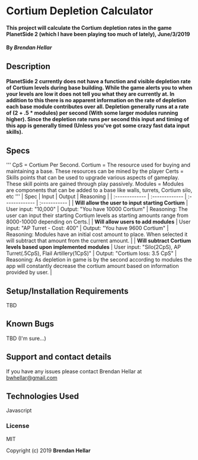 # Cortium Depletion Calculator
#### This project will calculate the Cortium depletion rates in the game PlanetSide 2 (which I have been playing too much of lately), June/3/2019


#### By _**Brendan Hellar**_

## Description


#### PlanetSide 2 currently does not have a function and visible depletion rate of Cortium levels during base building.  While the game alerts you to when your levels are low it does not tell you what they are currently at.  In addition to this there is no apparent information on the rate of depletion each base module contributes over all. Depletion generally runs at a rate of (2 + .5 * modules) per second (With some larger modules running higher).  Since the depletion rate runs per second this input and timing of this app is generally timed (Unless you've got some crazy fast data input skills).

## Specs
'''
CpS = Cortium Per Second.
Cortium = The resource used for buying and maintaining a base. These resources can be mined by the player
Certs = Skills points that can be used to upgrade various aspects of gameplay. These skill points are gained through play passively.
Modules = Modules are components that can be added to a base like walls, turrets, Cortium silo, etc
'''
| Spec | Input | Output | Reasoning |
| :-------------     | :------------- | :------------- | :----------- |
| **Will allow the user to input starting Cortium** | User input: "10,000" | Output: "You have 10000 Cortium" | Reasoning: The user can input their starting Cortium levels as starting amounts range from 8000-10000 depending on Certs.|
| **Will allow users to add modules** | User input: "AP Turret - Cost: 400" | Output: "You have 9600 Cortium" | Reasoning: Modules have an initial cost amount to place.  When selected it will subtract that amount from the current amount. |
| **Will subtract Cortium levels based upon implemented modules** | User input: "Silo(2CpS), AP Turret(.5CpS), Flail Artillery(1CpS)" | Output: "Cortium loss: 3.5 CpS" | Reasoning: As depletion in game is by the second according to modules the app will constantly decrease the cortium amount based on information provided by user. |




## Setup/Installation Requirements

TBD


## Known Bugs

TBD (I'm sure...)

## Support and contact details

If you have any issues please contact Brendan Hellar at bwhellar@gmail.com

## Technologies Used

Javascript

### License

MIT

Copyright (c) 2019 **Brendan Hellar**
